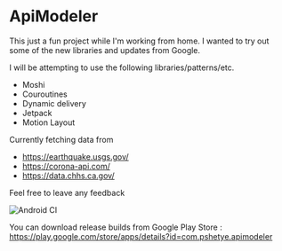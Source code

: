 # ApiModeler
This just a fun project while I'm working from home. I wanted to try out some of the new libraries and updates from Google.

I will be attempting to use the following libraries/patterns/etc.
- Moshi
- Couroutines
- Dynamic delivery
- Jetpack
- Motion Layout

Currently fetching data from 
- https://earthquake.usgs.gov/
- https://corona-api.com/
- https://data.chhs.ca.gov/

Feel free to leave any feedback

![Android CI](https://github.com/techeretic/ApiModeler/workflows/Android%20CI/badge.svg)

You can download release builds from Google Play Store : https://play.google.com/store/apps/details?id=com.pshetye.apimodeler
